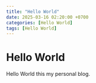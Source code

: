 ```yaml
---
title: "Hello World"
date: 2025-03-16 02:20:00 +0700
categories: [Hello World]
tags: [Hello World]
---
```


# Hello World

Hello World this my personal blog.
